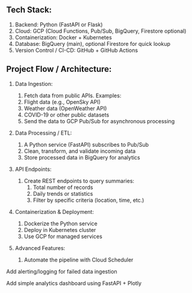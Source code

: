  ## Tech Stack:
1. Backend: Python (FastAPI or Flask)
2. Cloud: GCP (Cloud Functions, Pub/Sub, BigQuery, Firestore optional)
3. Containerization: Docker + Kubernetes
4. Database: BigQuery (main), optional Firestore for quick lookup
5. Version Control / CI-CD: GitHub + GitHub Actions


## Project Flow / Architecture:
1. Data Ingestion:
   1. Fetch data from public APIs. Examples:
   2. Flight data (e.g., OpenSky API)
   3. Weather data (OpenWeather API)
   4. COVID-19 or other public datasets
   5. Send the data to GCP Pub/Sub for asynchronous processing

2. Data Processing / ETL:
   1. A Python service (FastAPI) subscribes to Pub/Sub
   2. Clean, transform, and validate incoming data
   3. Store processed data in BigQuery for analytics

3. API Endpoints:
   1. Create REST endpoints to query summaries:
      1. Total number of records
      2. Daily trends or statistics
      3. Filter by specific criteria (location, time, etc.)

4. Containerization & Deployment:
   1. Dockerize the Python service
   2. Deploy in Kubernetes cluster
   3. Use GCP for managed services

5. Advanced Features:
   1. Automate the pipeline with Cloud Scheduler

Add alerting/logging for failed data ingestion

Add simple analytics dashboard using FastAPI + Plotly
